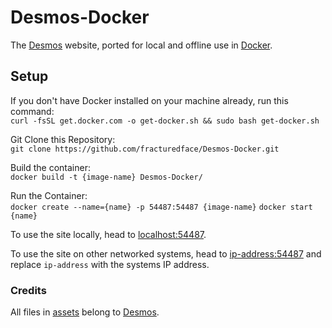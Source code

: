 # Desmos-Docker
The [Desmos](https://www.desmos.com/) website, ported for local and offline use in [Docker](https://docker.com/).<br>
## Setup
If you don't have Docker installed on your machine already, run this command:<br>
`curl -fsSL get.docker.com -o get-docker.sh && sudo bash get-docker.sh`

Git Clone this Repository:<br>
`git clone https://github.com/fracturedface/Desmos-Docker.git`

Build the container:<br>
`docker build -t {image-name} Desmos-Docker/`

Run the Container:<br>
`docker create --name={name} -p 54487:54487 {image-name}`
`docker start {name}`

To use the site locally, head to [localhost:54487](http://localhost:54487).

To use the site on other networked systems, head to [ip-address:54487](http://ip-address:54487/) and replace `ip-address` with the systems IP address.<br>
### Credits
All files in [assets](./assets) belong to [Desmos](https://www.desmos.com/).
